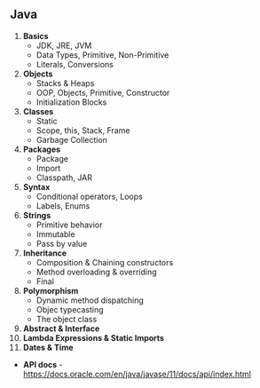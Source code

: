 ## Java
1. **Basics**
    * JDK, JRE, JVM
    * Data Types, Primitive, Non-Primitive
    * Literals, Conversions
1. **Objects**
    * Stacks & Heaps
    * OOP, Objects, Primitive, Constructor
    * Initialization Blocks
1. **Classes**
    * Static 
    * Scope, this, Stack, Frame
    * Garbage Collection
1. **Packages**
    * Package 
    * Import
    * Classpath, JAR
1. **Syntax**
    * Conditional operators, Loops
    * Labels, Enums
1. **Strings**
    * Primitive behavior
    * Immutable
    * Pass by value
1. **Inheritance**
    * Composition & Chaining constructors
    * Method overloading & overriding
    * Final
1. **Polymorphism**
    * Dynamic method dispatching
    * Objec typecasting
    * The object class
1. **Abstract & Interface**
1. **Lambda Expressions & Static Imports**
1. **Dates & Time**


* **API docs** - https://docs.oracle.com/en/java/javase/11/docs/api/index.html